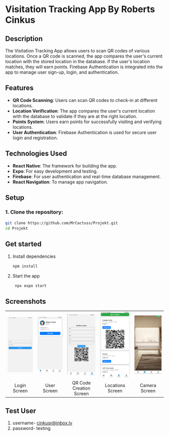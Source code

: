 # Visitation Tracking App By Roberts Cinkus

## Description

The Visitation Tracking App allows users to scan QR codes of various locations. Once a QR code is scanned, the app compares the user's current location with the stored location in the database. If the user's location matches, they will earn points. Firebase Authentication is integrated into the app to manage user sign-up, login, and authentication.

## Features
- **QR Code Scanning**: Users can scan QR codes to check-in at different locations.
- **Location Verification**: The app compares the user's current location with the database to validate if they are at the right location.
- **Points System**: Users earn points for successfully visiting and verifying locations.
- **User Authentication**: Firebase Authentication is used for secure user login and registration.

## Technologies Used
- **React Native**: The framework for building the app.
- **Expo**: For easy development and testing.
- **Firebase**: For user authentication and real-time database management.
- **React Navigation**: To manage app navigation.

## Setup

### 1. Clone the repository:
```bash
git clone https://github.com/MrCactuss/Projekt.git
cd Projekt
```

## Get started

1. Install dependencies

   ```bash
   npm install
   ```

2. Start the app

   ```bash
    npx expo start
   ```

## Screenshots

<table>
     <tr>
          <td>
               <img src="./assets/screenshots/Login.png" alt="Login Screen" width="300" />
          </td>
          <td>
               <img src="./assets/screenshots/User.png" alt="User Screen" width="300" />
          </td>
           <td>
               <img src="./assets/screenshots/QRcodes.png" alt="QR Code Creation Screen" width="300" />
          </td>
           <td>
               <img src="./assets/screenshots/Locations.png" alt="Locations Screen" width="300" />
          </td>
           <td>
               <img src="./assets/screenshots/Camera.png" alt="Camera Screen" width="300" />
          </td>
     </tr>
     <tr>
         <td align="center">Login Screen</td> 
         <td align="center">User Screen</td>
         <td align="center">QR Code Creation Screen</td>
         <td align="center">Locations Screen</td>
         <td align="center">Camera Screen</td>
     </tr>
</table>

## Test User

1. username- cinkusr@inbox.lv
2. password- testing
